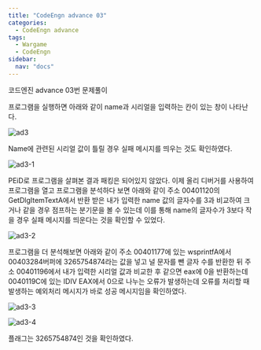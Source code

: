 ```yaml
---
title: "CodeEngn advance 03"
categories:
  - CodeEngn advance
tags:
  - Wargame
  - CodeEngn
sidebar:
  nav: "docs"
---
```


코드엔진 advance 03번 문제풀이

프로그램을 실행하면 아래와 같이 name과 시리얼을 입력하는 칸이 있는 창이 나타난다.

![ad3](https://user-images.githubusercontent.com/91646923/135477189-84f1751b-cdc0-4ac6-a838-4ee564629d7d.JPG)

Name에 관련된 시리얼 값이 틀릴 경우 실패 메시지를 띄우는 것도 확인하였다.

![ad3-1](https://user-images.githubusercontent.com/91646923/135477202-2fdd93ae-7a00-4fd2-8c0f-67cbe57760e3.JPG)

PEiD로 프로그램을 살펴본 결과 패킹은 되어있지 않았다. 이제 올리 디버거를 사용하여 프로그램을 열고 프로그램을 분석하다 보면 아래와 같이 주소 00401120의 GetDlgItemTextA에서 반환 받은 내가 입력한 name 값의 글자수를 3과 비교하여 크거나 같을 경우 점프하는 분기문을 볼 수 있는데 이를 통해 name의 글자수가 3보다 작을 경우 실패 메시지를 띄운다는 것을 확인할 수 있었다.

![ad3-2](https://user-images.githubusercontent.com/91646923/135477213-2c444cee-5e27-44f8-9513-49d2920f667b.JPG)

프로그램을 더 분석해보면 아래와 같이 주소 00401177에 있는 wsprintfA에서 00403284버퍼에 3265754874라는 값을 넣고 널 문자를 뺀 글자 수를 반환한 뒤 주소 00401196에서 내가 입력한 시리얼 값과 비교한 후 같으면 eax에 0을 반환하는데 0040119C에 있는 IDIV EAX에서 0으로 나누는 오류가 발생하는데 오류를 처리할 때 발생하는 예외처리 메시지가 바로 성공 메시지임을 확인하였다.

![ad3-3](https://user-images.githubusercontent.com/91646923/135477226-1d2b8054-54c1-4708-b85d-31cbb085254b.JPG)

![ad3-4](https://user-images.githubusercontent.com/91646923/135477233-2caeea94-2a34-4574-bd0c-bb0497ecb38b.JPG)

플래그는 3265754874인 것을 확인하였다.

